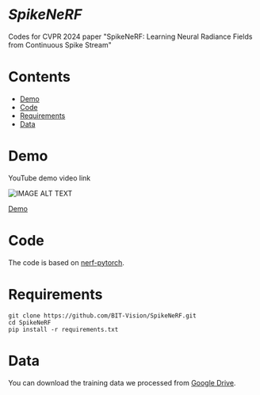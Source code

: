 # ***SpikeNeRF***
Codes for CVPR 2024 paper "SpikeNeRF: Learning Neural Radiance Fields from Continuous Spike Stream"

# Contents
- [Demo](#Demo)
- [Code](#Code)
- [Requirements](#Requirements)
- [Data](#Data)

# Demo
YouTube demo video link

![IMAGE ALT TEXT](http://img.youtube.com/vi/YwQRJuwtddc/0.jpg)

[Demo](https://www.youtube.com/watch?v=YwQRJuwtddc "SpikeNeRF")

# Code
The code is based on [nerf-pytorch](https://github.com/yenchenlin/nerf-pytorch).

# Requirements

```
git clone https://github.com/BIT-Vision/SpikeNeRF.git
cd SpikeNeRF
pip install -r requirements.txt
```

# Data
You can download the training data we processed from [Google Drive](https://drive.google.com/drive/my-drive).
